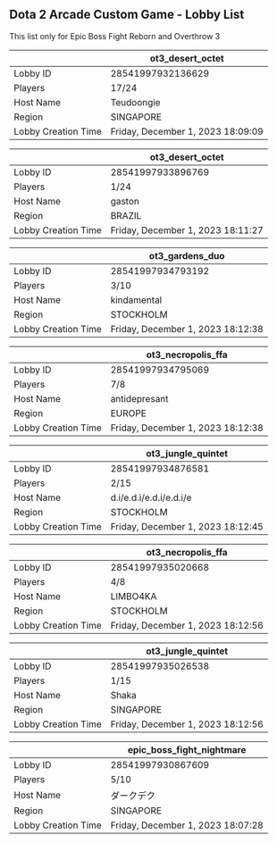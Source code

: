 ## Dota 2 Arcade Custom Game - Lobby List

This list only for Epic Boss Fight Reborn and Overthrow 3

|  | ot3_desert_octet |
| ------ | ------ |
| Lobby ID | 28541997932136629 |
| Players | 17/24 |
| Host Name | Teudoongie |
| Region | SINGAPORE |
| Lobby Creation Time | Friday, December 1, 2023 18:09:09 |


|  | ot3_desert_octet |
| ------ | ------ |
| Lobby ID | 28541997933896769 |
| Players | 1/24 |
| Host Name | gaston |
| Region | BRAZIL |
| Lobby Creation Time | Friday, December 1, 2023 18:11:27 |


|  | ot3_gardens_duo |
| ------ | ------ |
| Lobby ID | 28541997934793192 |
| Players | 3/10 |
| Host Name | kindamental |
| Region | STOCKHOLM |
| Lobby Creation Time | Friday, December 1, 2023 18:12:38 |


|  | ot3_necropolis_ffa |
| ------ | ------ |
| Lobby ID | 28541997934795069 |
| Players | 7/8 |
| Host Name | antidepresant |
| Region | EUROPE |
| Lobby Creation Time | Friday, December 1, 2023 18:12:38 |


|  | ot3_jungle_quintet |
| ------ | ------ |
| Lobby ID | 28541997934876581 |
| Players | 2/15 |
| Host Name | d.i/e.d.i/e.d.i/e.d.i/e |
| Region | STOCKHOLM |
| Lobby Creation Time | Friday, December 1, 2023 18:12:45 |


|  | ot3_necropolis_ffa |
| ------ | ------ |
| Lobby ID | 28541997935020668 |
| Players | 4/8 |
| Host Name | LIMBO4KA |
| Region | STOCKHOLM |
| Lobby Creation Time | Friday, December 1, 2023 18:12:56 |


|  | ot3_jungle_quintet |
| ------ | ------ |
| Lobby ID | 28541997935026538 |
| Players | 1/15 |
| Host Name | Shaka |
| Region | SINGAPORE |
| Lobby Creation Time | Friday, December 1, 2023 18:12:56 |


|  | epic_boss_fight_nightmare |
| ------ | ------ |
| Lobby ID | 28541997930867609 |
| Players | 5/10 |
| Host Name | ダークデク |
| Region | SINGAPORE |
| Lobby Creation Time | Friday, December 1, 2023 18:07:28 |



